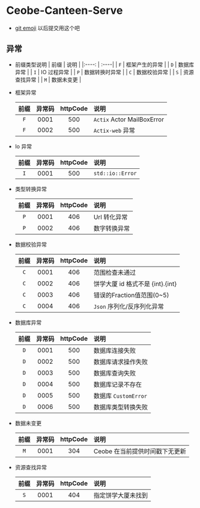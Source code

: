 # Ceobe-Canteen-Serve

- [git emoji](https://gitmoji.dev/) 以后提交用这个吧

## 异常

- 前缀类型说明
  | 前缀 | 说明 |
  |:----: | :----|
  | `F` | 框架产生的异常 |
  | `D` | 数据库异常 |
  | `I` | IO 过程异常 |
  | `P` | 数据转换时异常 |
  | `C` | 数据校验异常 |
  | `S` | 资源查找异常 |
  | `M` | 数据未变更 |

- 框架异常

  | 前缀 | 异常码 | httpCode | 说明                       |
  | :--: | :----: | :------: | :------------------------- |
  | `F`  |  0001  |   500    | `Actix` Actor MailBoxError |
  | `F`  |  0002  |   500    | `Actix-web` 异常           |

- Io 异常

  | 前缀 | 异常码 | httpCode | 说明             |
  | :--: | :----: | :------: | :--------------- |
  | `I`  |  0001  |   500    | `std::io::Error` |

- 类型转换异常

  | 前缀 | 异常码 | httpCode | 说明         |
  | :--: | :----: | :------: | :----------- |
  | `P`  |  0001  |   406    | Url 转化异常 |
  | `P`  |  0002  |   406    | 数字转换异常 |

- 数据校验异常

  | 前缀 | 异常码 | httpCode | 说明                             |
  | :--: | :----: | :------: | :------------------------------- |
  | `C`  |  0001  |   406    | 范围检查未通过                   |
  | `C`  |  0002  |   406    | 饼学大厦 id 格式不是 {int}.{int} |
  | `C`  |  0003  |   406    | 错误的Fraction值范围(0~5) |
  | `C`  |  0004  |   406    | `Json` 序列化/反序列化异常 |

- 数据库异常

  | 前缀 | 异常码 | httpCode | 说明                 |
  | :--: | :----: | :------: | :------------------- |
  | `D`  |  0001  |   500    | 数据库连接失败       |
  | `D`  |  0002  |   500    | 数据库请求操作失败   |
  | `D`  |  0003  |   500    | 数据库查询失败       |
  | `D`  |  0004  |   500    | 数据库记录不存在     |
  | `D`  |  0005  |   500    | 数据库 `CustomError` |
  | `D`  |  0006  |   500    | 数据库类型转换失败   |

- 数据未变更

  | 前缀 | 异常码 | httpCode | 说明                           |
  | :--: | :----: | :------: | :----------------------------- |
  | `M`  |  0001  |   304    | Ceobe 在当前提供时间戳下无更新 |

- 资源查找异常

  | 前缀 | 异常码 | httpCode | 说明           |
  | :--: | :----: | :------: | :------------- |
  | `S`  |  0001  |   404    | 指定饼学大厦未找到 |
